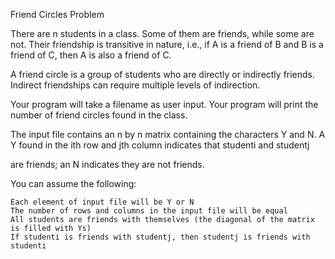 Friend Circles Problem

There are n students in a class. Some of them are friends, while some are not. Their friendship is transitive in nature, i.e., if A is a friend of B and B is a friend of C, then A is also a friend of C.

A friend circle is a group of students who are directly or indirectly friends. Indirect friendships can require multiple levels of indirection.

Your program will take a filename as user input. Your program will print the number of friend circles found in the class.

The input file contains an n
by n matrix containing the characters Y and N. A Y found in the ith row and jth column indicates that studenti and studentj

are friends; an N indicates they are not friends.

You can assume the following:

    Each element of input file will be Y or N
    The number of rows and columns in the input file will be equal
    All students are friends with themselves (the diagonal of the matrix is filled with Ys)
    If studenti is friends with studentj, then studentj is friends with studenti